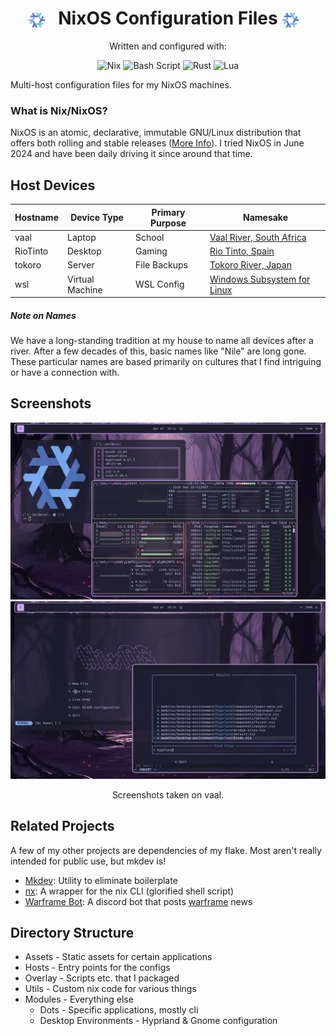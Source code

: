 <h1 align="center">
     <img src="./assets/nixos-logo.png" style="height: 1em; vertical-align: middle; margin-right: 0.5em;">
     NixOS Configuration Files
     <img src="./assets/nixos-logo.png" style="height: 1em; vertical-align: middle; margin-right: 0.5em;">
</h1>

<div align="center">
Written and configured with:

![Nix](https://img.shields.io/badge/NIX-5277C3.svg?style=for-the-badge&logo=NixOS&logoColor=white)
![Bash Script](https://img.shields.io/badge/bash_script-%23121011.svg?style=for-the-badge&logo=gnu-bash&logoColor=white)
![Rust](https://img.shields.io/badge/rust-%23000000.svg?style=for-the-badge&logo=rust&logoColor=white)
![Lua](https://img.shields.io/badge/lua-%232C2D72.svg?style=for-the-badge&logo=lua&logoColor=white)

</div>

Multi-host configuration files for my NixOS machines.

### What is Nix/NixOS?
NixOS is an atomic, declarative, immutable GNU/Linux distribution that offers both rolling and
stable releases ([More Info](https://en.wikipedia.org/wiki/NixOS)). I tried NixOS in June 2024
and have been daily driving it since around that time.

Host Devices
------------
| Hostname | Device Type     | Primary Purpose | Namesake                                                                                 |
|----------|-----------------|-----------------|------------------------------------------------------------------------------------------|
| vaal     | Laptop          | School          | [Vaal River, South Africa](https://en.wikipedia.org/wiki/Vaal_River)                     |
| RioTinto | Desktop         | Gaming          | [Rio Tinto, Spain](https://en.wikipedia.org/wiki/Rio_Tinto_(river))                      |
| tokoro   | Server          | File Backups    | [Tokoro River, Japan](https://en.wikipedia.org/wiki/Tokoro_River)                        |
| wsl      | Virtual Machine | WSL Config      | [Windows Subsystem for Linux](https://en.wikipedia.org/wiki/Windows_Subsystem_for_Linux) |

##### Note on Names
We have a long-standing tradition at my house to name all devices after a
river. After a few decades of this, basic names like "Nile" are long gone.
These particular names are based primarily on cultures that I find intriguing
or have a connection with.

Screenshots
-----------
![screenshot_1](./assets/screenshot_1.png)
![screenshot_2](./assets/screenshot_2.png)
<div align="center">Screenshots taken on vaal.</div>

Related Projects
----------------
A few of my other projects are dependencies of my flake. Most aren't really intended
for public use, but mkdev is!
- [Mkdev](https://github.com/4jamesccraven/mkdev): Utility to eliminate boilerplate
- [nx](https://github.com/4jamesccraven/nx): A wrapper for the nix CLI (glorified shell script)
- [Warframe Bot](https://github.com/4jamesccraven/warframe-bot): A discord bot that posts
  [warframe](https://www.warframe.com/) news

Directory Structure
-------------------
- Assets - Static assets for certain applications
- Hosts - Entry points for the configs
- Overlay - Scripts etc. that I packaged
- Utils - Custom nix code for various things
- Modules - Everything else
   - Dots - Specific applications, mostly cli
   - Desktop Environments - Hyprland & Gnome configuration
